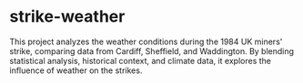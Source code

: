 # strike-weather
This project analyzes the weather conditions during the 1984 UK miners' strike, comparing data from Cardiff, Sheffield, and Waddington. By blending statistical analysis, historical context, and climate data, it explores the influence of weather on the strikes.

